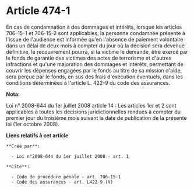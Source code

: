 # Article 474-1

En cas de condamnation à des dommages et intérêts, lorsque les articles 706-15-1 et 706-15-2 sont applicables, la personne
condamnée présente à l'issue de l'audience est informée qu'en l'absence de paiement volontaire dans un délai de deux mois à
compter du jour où la décision sera devenue définitive, le recouvrement pourra, si la victime le demande, être exercé par le
fonds de garantie des victimes des actes de terrorisme et d'autres infractions et qu'une majoration des dommages et intérêts,
permettant de couvrir les dépenses engagées par le fonds au titre de sa mission d'aide, sera perçue par le fonds, en sus des
frais d'exécution éventuels, dans les conditions déterminées à l'article L. 422-9 du code des assurances.

**Nota:**

Loi n° 2008-644 du 1er juillet 2008 article 14 : Les articles 1er et 2 sont applicables à toutes les décisions
juridictionnelles rendues à compter du premier jour du troisième mois suivant la date de publication de la présente loi (1er
octobre 2008).

**Liens relatifs à cet article**

	**Créé par**:

	  - Loi n°2008-644 du 1er juillet 2008 - art. 1

	**Cite**:

	  - Code de procédure pénale - art. 706-15-1
	  - Code des assurances - art. L422-9 (V)
